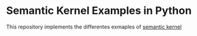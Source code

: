 # Semantic Kernel Examples in Python

This repository implements the differentes exmaples of [semantic kernel](https://github.com/jadry92/semantic-kernel/tree/main)
